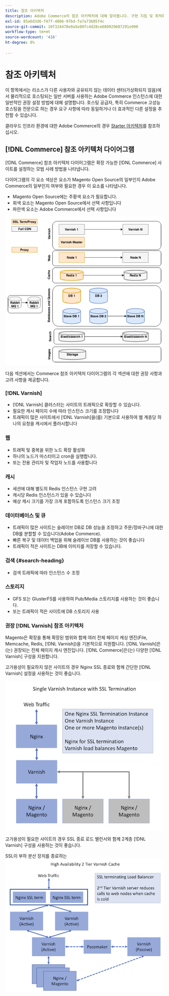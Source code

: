 ```yaml
---
title: 참조 아키텍처
description: Adobe Commerce의 참조 아키텍처에 대해 알아봅니다. 구현 지침 및 최적화 전략을 살펴보십시오.
exl-id: 85a6d3d6-f47f-4806-97bd-fa7a73605f4c
source-git-commit: 10f324478e9a5e80fc4d28ce680929687291e990
workflow-type: tm+mt
source-wordcount: '416'
ht-degree: 0%

---
```


# 참조 아키텍처

이 항목에서는 리소스가 다른 사용자와 공유되지 않는 데이터 센터(가상화되지 않음)에서 물리적으로 호스팅되는 일반 서버를 사용하는 Adobe Commerce 인스턴스에 대한 일반적인 권장 설정 방법에 대해 설명합니다. 호스팅 공급자, 특히 Commerce 고성능 호스팅을 전문으로 하는 경우 요구 사항에 따라 동일하거나 더 효과적인 다른 설정을 추천할 수 있습니다.

클라우드 인프라 환경에 대한 Adobe Commerce의 경우 [Starter 아키텍처](https://experienceleague.adobe.com/en/docs/commerce-cloud-service/user-guide/architecture/starter-architecture)를 참조하십시오.

## [!DNL Commerce] 참조 아키텍처 다이어그램

[!DNL Commerce] 참조 아키텍처 다이어그램은 확장 가능한 [!DNL Commerce] 사이트를 설정하는 모범 사례 방법을 나타냅니다.

다이어그램의 각 요소 색상은 요소가 Magento Open Source의 일부인지 Adobe Commerce의 일부인지 여부와 필요한 경우 이 요소를 나타냅니다.

* Magento Open Source에는 주황색 요소가 필요합니다.
* 회색 요소는 Magento Open Source에서 선택 사항입니다
* 파란색 요소는 Adobe Commerce에서 선택 사항입니다

![Commerce 참조 아키텍처 다이어그램](../assets/performance/images/ref-architecture-2.3.png)

다음 섹션에서는 Commerce 참조 아키텍처 다이어그램의 각 섹션에 대한 권장 사항과 고려 사항을 제공합니다.

### [!DNL Varnish]

* [!DNL Varnish] 클러스터는 사이트의 트래픽으로 확장할 수 있습니다.
* 필요한 캐시 페이지 수에 따라 인스턴스 크기를 조정합니다
* 트래픽이 많은 사이트에서 [!DNL Varnish]을(를) 기본으로 사용하여 웹 계층당 하나의 요청을 캐시에서 플러시합니다

### 웹

* 트래픽 및 중복을 위한 노드 확장 활성화
* 하나의 노드가 마스터이고 cron을 실행합니다.
* 또는 전용 관리자 및 작업자 노드를 사용합니다

### 캐시

* 세션에 대해 별도의 Redis 인스턴스 구현 고려
* 캐시당 Redis 인스턴스가 있을 수 있습니다
* 예상 캐시 크기를 가장 크게 포함하도록 인스턴스 크기 조정

### 데이터베이스 및 큐

* 트래픽이 많은 사이트는 슬레이브 DB로 DB 성능을 조정하고 주문/장바구니에 대한 DB를 분할할 수 있습니다(Adobe Commerce).
* 빠른 복구 및 데이터 백업을 위해 슬레이브 DB를 사용하는 것이 좋습니다
* 트래픽이 적은 사이트는 DB에 이미지를 저장할 수 있습니다.

### 검색 {#search-heading}

* 검색 트래픽에 따라 인스턴스 수 조정

### 스토리지

* GFS 또는 GlusterFS를 사용하여 Pub/Media 스토리지를 사용하는 것이 좋습니다.
* 또는 트래픽이 적은 사이트에 DB 스토리지 사용

### 권장 [!DNL Varnish] 참조 아키텍처

Magento은 확장을 통해 확장된 범위와 함께 여러 전체 페이지 캐싱 엔진(File, Memcache, Redis, [!DNL Varnish])을 기본적으로 지원합니다. [!DNL Varnish]은(는) 권장되는 전체 페이지 캐시 엔진입니다.  [!DNL Commerce]은(는) 다양한 [!DNL Varnish] 구성을 지원합니다.

고가용성이 필요하지 않은 사이트의 경우 Nginx SSL 종료와 함께 간단한 [!DNL Varnish] 설정을 사용하는 것이 좋습니다.

![SSL 종료를 사용한 간단한 [!DNL Varnish] 구성](../assets/performance/images/single-varnish-with-ssl-termination.png)

고가용성이 필요한 사이트의 경우 SSL 종료 로드 밸런서와 함께 2계층 [!DNL Varnish] 구성을 사용하는 것이 좋습니다.

SSL이 부하 분산 장치를 종료하는 ![고가용성 2계층 [!DNL Varnish] 구성](../assets/performance/images/ha-2-tier-varnish-with-ssl-term-load-balancer.png)
